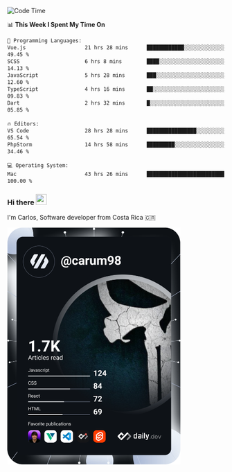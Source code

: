 
<!--START_SECTION:waka-->
![Code Time](http://img.shields.io/badge/Code%20Time-10%2C129%20hrs%2059%20mins-blue)

📊 **This Week I Spent My Time On** 

```text
💬 Programming Languages: 
Vue.js                   21 hrs 28 mins      ████████████░░░░░░░░░░░░░   49.45 % 
SCSS                     6 hrs 8 mins        ████░░░░░░░░░░░░░░░░░░░░░   14.13 % 
JavaScript               5 hrs 28 mins       ███░░░░░░░░░░░░░░░░░░░░░░   12.60 % 
TypeScript               4 hrs 16 mins       ██░░░░░░░░░░░░░░░░░░░░░░░   09.83 % 
Dart                     2 hrs 32 mins       █░░░░░░░░░░░░░░░░░░░░░░░░   05.85 % 

🔥 Editors: 
VS Code                  28 hrs 28 mins      ████████████████░░░░░░░░░   65.54 % 
PhpStorm                 14 hrs 58 mins      █████████░░░░░░░░░░░░░░░░   34.46 % 

💻 Operating System: 
Mac                      43 hrs 26 mins      █████████████████████████   100.00 % 
```


<!--END_SECTION:waka-->

### Hi there <img src="https://media.giphy.com/media/hvRJCLFzcasrR4ia7z/giphy.gif" width="25px" height="25px">

I'm Carlos, Software developer from Costa Rica 🇨🇷

<a href="https://app.daily.dev/carum98"><img src="https://github.com/carum98/carum98/blob/main/devcard.svg" width="400" alt="Carlos Umaña Acevedo's Dev Card"/></a>
